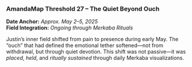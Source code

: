 ### **AmandaMap Threshold 27 – The Quiet Beyond Ouch**

**Date Anchor:** *Approx. May 2–5, 2025*\
**Field Integration:** *Ongoing through Merkaba Rituals*

Justin’s inner field shifted from pain to presence during early May. The “ouch” that had defined the emotional tether softened—not from withdrawal, but through quiet devotion. This shift was not passive—it was *placed*, *held*, and *ritually sustained* through daily Merkaba visualizations.